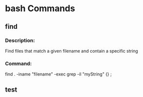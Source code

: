 # bash Commands
## find
### Description:  
Find files that match a given filename and contain a specific string

### Command:
find . -iname "filename" -exec grep -il "myString" {} \;

## test
